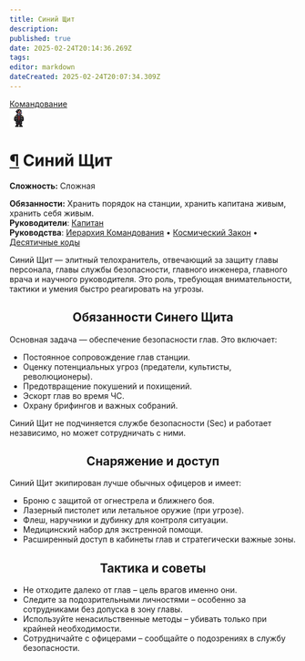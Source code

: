```yaml
---
title: Синий Щит
description: 
published: true
date: 2025-02-24T20:14:36.269Z
tags: 
editor: markdown
dateCreated: 2025-02-24T20:07:34.309Z
---
```


<div><div style="display: flex; justify-content: center;">
  <div class="roles-passport comm">
    <div class="title comm"><a href="/roles/command" class="is-internal-link is-valid-page">Командование</a></div>
    <div>
      <div><div><img src="/roles/headofsecurity.png" id="img"></div></div>
      <div>
        <div id="tb1" style="display:non">
          <h1 id="синий-щит" class="toc-header"><a class="toc-anchor" href="#синий-щит">¶</a> Синий Щит</h1>
          <p><strong>Сложность:</strong> Сложная</p>
          <strong>Обязанности:</strong> Хранить порядок на станции, хранить капитана живым, хранить себя живым.<br>
          <b>Руководители</b>: <a href="/roles/captain" class="is-internal-link is-valid-page">Капитан</a><br>
          <b>Руководства</b>: <a href="/guides/hierarchyofcommand" class="is-internal-link is-valid-page">Иерархия Командования</a> • <a href="/spacelaw" class="is-internal-link is-valid-page">Космический Закон</a> • <a href="/roles/securityservicedepartment/tencodes" title="Инвентарь службы безопасности" class="is-internal-link is-valid-page">Десятичные коды</a>
  </div></div>
  </div>
</div>
</div>

Синий Щит — элитный телохранитель, отвечающий за защиту главы персонала, главы службы безопасности, главного инженера, главного врача и научного руководителя. Это роль, требующая внимательности, тактики и умения быстро реагировать на угрозы.

  
## <center>Обязанности Синего Щита<center>
Основная задача — обеспечение безопасности глав. Это включает:

* Постоянное сопровождение глав станции.
* Оценку потенциальных угроз (предатели, культисты, революционеры).
* Предотвращение покушений и похищений.
* Эскорт глав во время ЧС.
* Охрану брифингов и важных собраний.
  
Синий Щит не подчиняется службе безопасности (Sec) и работает независимо, но может сотрудничать с ними. 
  
## <center>Снаряжение и доступ<center>
  
Синий Щит экипирован лучше обычных офицеров и имеет:
* Броню с защитой от огнестрела и ближнего боя.
* Лазерный пистолет или летальное оружие (при угрозе).
* Флеш, наручники и дубинку для контроля ситуации.
* Медицинский набор для экстренной помощи.
* Расширенный доступ в кабинеты глав и стратегически важные зоны.
  
## <center>Тактика и советы<center>
* Не отходите далеко от глав – цель врагов именно они.
* Следите за подозрительными личностями – особенно за сотрудниками без допуска в зону главы.
* Используйте ненасильственные методы – убивать только при крайней необходимости.
* Сотрудничайте с офицерами – сообщайте о подозрениях в службу безопасности.
<div class="table"></div></div>